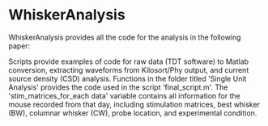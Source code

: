 # WhiskerAnalysis

WhiskerAnalysis provides all the code for the analysis in the following paper: 

Scripts provide examples of code for raw data (TDT software) to Matlab conversion, extracting waveforms from Kilosort/Phy output, and current source density (CSD) analysis. Functions in the folder titled 'Single Unit Analysis' provides the code used in the script 'final_script.m'. The 'stim_matrices_for_each data' variable contains all information for the mouse recorded from that day, including stimulation matrices, best whisker (BW), columnar whisker (CW), probe location, and experimental condition. 
